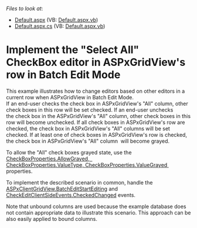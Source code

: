 <!-- default file list -->
*Files to look at*:

* [Default.aspx](./CS/Default.aspx) (VB: [Default.aspx.vb](./VB/Default.aspx.vb))
* [Default.aspx.cs](./CS/Default.aspx.cs) (VB: [Default.aspx.vb](./VB/Default.aspx.vb))
<!-- default file list end -->
# Implement the "Select All" CheckBox editor in ASPxGridView's row in Batch Edit Mode


<p>This example illustrates how to change editors based on other editors in a current row when ASPxGridView in Batch Edit Mode. <br />If an end-user checks the check box in ASPxGridView's "All" column, other check boxes in this row will be set checked. If an end-user unchecks the check box in the ASPxGridView's "All" column, other check boxes in this row will become unchecked. If all check boxes in ASPxGridView's row are checked, the check box in ASPxGridView's "All" columns will be set checked. If at least one of check boxes in ASPxGridView's row is checked, the check box in ASPxGridView's "All" column  will become grayed.</p>
<p>To allow the "All" check boxes grayed state, use the <a href="https://documentation.devexpress.com/#AspNet/DevExpressWebCheckBoxProperties_AllowGrayedtopic">CheckBoxProperties.AllowGrayed,   </a><a href="https://documentation.devexpress.com/#AspNet/DevExpressWebCheckBoxProperties_ValueTypetopic">CheckBoxProperties.ValueType, </a><a href="https://documentation.devexpress.com/#AspNet/DevExpressWebCheckBoxProperties_ValueGrayedtopic">CheckBoxProperties.ValueGrayed</a><a href="https://documentation.devexpress.com/#AspNet/DevExpressWebCheckBoxProperties_ValueTypetopic"> </a> properties.</p>
<p>To implement the described scenario in common, handle the <a href="https://documentation.devexpress.com/#AspNet/DevExpressWebScriptsASPxClientGridView_BatchEditStartEditingtopic">ASPxClientGridView.BatchEditStartEditing</a> and <a href="https://documentation.devexpress.com/#AspNet/DevExpressWebCheckEditClientSideEvents_CheckedChangedtopic">CheckEditClientSideEvents.CheckedChanged</a> events.</p>
<p>Note that unbound columns are used because the example database does not contain appropriate data to illustrate this scenario. This approach can be also easily applied to bound columns.</p>

<br/>


